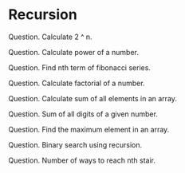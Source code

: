# Recursion

Question. 
Calculate 2 ^ n. 

Question.
Calculate power of a number. 

Question.
Find nth term of fibonacci series.

Question.
Calculate factorial of a number. 

Question.
Calculate sum of all elements in an array. 

Question. 
Sum of all digits of a given number. 

Question. 
Find the maximum element in an array. 

Question. 
Binary search using recursion. 

Question. Number of ways to reach nth stair. 
